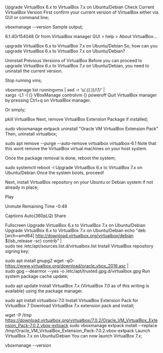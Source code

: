 Upgrade VirtualBox 6.x to VirtualBox 7.x on Ubuntu/Debian
Check Current VirtualBox Version
First confirm your current version of VirtualBox either via GUI or command line;

vboxmanage --version
Sample output;

6.1.40r154048
Or from VirtualBox manager GUI > help > About VirtualBox…

upgrade VirtualBox 6.x to VirtualBox 7.x on Ubuntu/Debian
So, how can you upgrade VirtualBox 6.x to VirtualBox 7.x on Ubuntu/Debian?

Uninstall Previous Versions of VirtualBox
Before you can proceed to upgrade VirtualBox 6.x to VirtualBox 7.x on Ubuntu/Debian, you need to uninstall the current version.

Stop running vms;

vboxmanage list runningvms | sed -r 's/.*\{(.*)\}/\1/' | \
xargs -L1 -I {} VBoxManage controlvm {} poweroff
Quit VirtualBox manager by pressing Ctrl+q on VirtualBox manager.

Or simply;

pkill VirtualBox
Next, remove VirtualBox Extension Package if installed;

sudo vboxmanage extpack uninstall "Oracle VM VirtualBox Extension Pack"
Then, uninstall virtualbox;

sudo apt remove --purge --auto-remove virtualbox virtualbox-6.1
Note that this wont remove the VirtualBox virtual machines on your host system.

Once the package removal is done, reboot the system;

sudo systemctl reboot -i
Upgrade VirtualBox 6.x to VirtualBox 7.x on Ubuntu/Debian
Once the system boots, proceed!

Next, install VirtualBox repository on your Ubuntu or Debian system if not already in place;


Play

Unmute
Remaining Time -0:49


Captions
Auto(360pLQ)
Share

Fullscreen
Upgrade VirtualBox 6.x to VirtualBox 7.x on Ubuntu/Debian
Upgrade VirtualBox 6.x to VirtualBox 7.x on Ubuntu/Debian
echo "deb [arch=amd64] http://download.virtualbox.org/virtualbox/debian $(lsb_release -sc) contrib" | \
sudo tee /etc/apt/sources.list.d/virtualbox.list
Install VirtualBox repository signing key;

sudo apt install gnupg2
wget -qO- https://www.virtualbox.org/download/oracle_vbox_2016.asc | \
sudo gpg --dearmor --yes -o /etc/apt/trusted.gpg.d/virtualbox.gpg
Run system package cache update;

sudo apt update
Install VirtualBox 7.x (VirtualBox 7.0 as of this writing is available) using the package manager.

sudo apt install virtualbox-7.0
Install VirtualBox Extension Pack for VirtualBox 7
Download VirtualBox 7.x extension pack and install;

wget -P /tmp https://download.virtualbox.org/virtualbox/7.0.2/Oracle_VM_VirtualBox_Extension_Pack-7.0.2.vbox-extpack
sudo vboxmanage extpack install --replace /tmp/Oracle_VM_VirtualBox_Extension_Pack-7.0.2.vbox-extpack
Launch VirtualBox 7.x on Ubuntu/Debian
You can now launch VirtualBox 7.x;

vboxmanage --version
